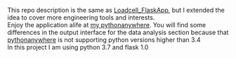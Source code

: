 This repo description is the same as <a href="https://github.com/hamadasoma/Loadcell_FlaskApp">Loadcell_FlaskApp</a>, but I extended the idea to cover more engineering tools and interests.<br>
Enjoy the application alife at <a href="https://hamadasoma.pythonanywhere.com">my pythonanywhere</a>. You will find some differences in the output interface for the data analysis section because that <a href="https://www.pythonanywhere.com">pythonanywhere</a> is not supporting python versions higher than 3.4
<br>In this project I am using python 3.7 and flask 1.0
